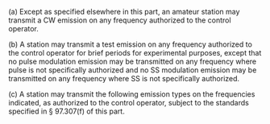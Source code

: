 (a) Except as specified elsewhere in this part, an amateur station may transmit a CW emission on any frequency authorized to the control operator.

(b) A station may transmit a test emission on any frequency authorized to the control operator for brief periods for experimental purposes, except that no pulse modulation emission may be transmitted on any frequency where pulse is not specifically authorized and no SS modulation emission may be transmitted on any frequency where SS is not specifically authorized.

(c) A station may transmit the following emission types on the frequencies indicated, as authorized to the control operator, subject to the standards specified in § 97.307(f) of this part.

